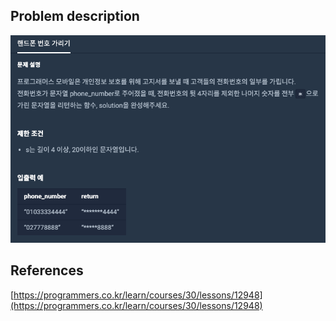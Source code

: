 ## Problem description
![Problem description](./Problem-12948.png)

## References
[https://programmers.co.kr/learn/courses/30/lessons/12948](https://programmers.co.kr/learn/courses/30/lessons/12948)
